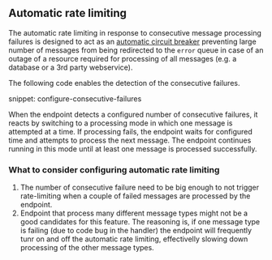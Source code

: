 ## Automatic rate limiting

The automatic rate limiting in response to consecutive message processing failures is designed to act as an [automatic circuit breaker](https://en.wikipedia.org/wiki/Circuit_breaker) preventing large number of messages from being redirected to the `error` queue in case of an outage of a resource required for processing of all messages (e.g. a database or a 3rd party webservice).

The following code enables the detection of the consecutive failures.

snippet: configure-consecutive-failures

When the endpoint detects a configured number of consecutive failures, it reacts by switching to a processing mode in which one message is attempted at a time. If processing fails, the endpoint waits for configured time and attempts to process the next message. The endpoint continues running in this mode until at least one message is processed successfully.

### What to consider configuring automatic rate limiting

1. The number of consecutive failure need to be big enough to not trigger rate-limiting when a couple of failed messages are processed by the endpoint. 
2. Endpoint that process many different message types might not be a good candidates for this feature. 
The reasoning is, if one message type is failing (due to code bug in the handler) the endpoint will frequently tunr on and off the automatic rate limiting, effectivelly slowing down processing of the other message types.
